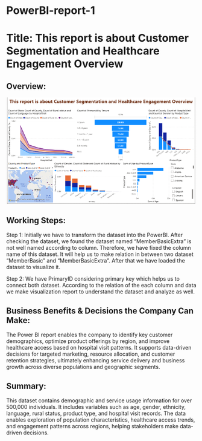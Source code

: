 # PowerBI-report-1
# Title: This report is about Customer Segmentation and Healthcare Engagement Overview

## Overview:
![Dashboard Preview](https://github.com/Raihanultomal/PowerBI-report-1/blob/main/Report%201%20overview.png)

## Working Steps:
Step 1:
Initially we have to transform the dataset into the PowerBI. After checking the dataset, we found the dataset named “MemberBasicExtra” is not well named according to column. Therefore, we have fixed the column name of this dataset. It will help us to make relation in between two dataset “MemberBasic” and “MemberBasicExtra”. After that we have loaded the dataset to visualize it. 

Step 2:
We have PrimaryID considering primary key which helps us to connect both dataset. According to the relation of the each column and data we make visualization report to understand the dataset and analyze as well. 

## Business Benefits & Decisions the Company Can Make:

The Power BI report enables the company to identify key customer demographics, optimize product offerings by region, and improve healthcare access based on hospital visit patterns. It supports data-driven decisions for targeted marketing, resource allocation, and customer retention strategies, ultimately enhancing service delivery and business growth across diverse populations and geographic segments.

## Summary:

This dataset contains demographic and service usage information for over 500,000 individuals. It includes variables such as age, gender, ethnicity, language, rural status, product type, and hospital visit records. The data enables exploration of population characteristics, healthcare access trends, and engagement patterns across regions, helping stakeholders make data-driven decisions.
